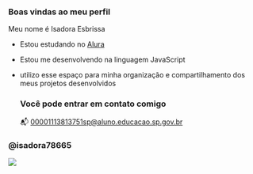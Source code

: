 ### Boas vindas ao meu perfil

Meu nome é Isadora Esbrissa

- Estou estudando no [Alura](https://www.alura.com.br)
- Estou me desenvolvendo na linguagem JavaScript
- utilizo esse espaço para minha organização e compartilhamento dos meus projetos desenvolvidos

  ### Você pode entrar em contato comigo

  📬 00001113813751sp@aluno.educacao.sp.gov.br

### @isadora78665

![](https://media1.tenor.com/m/Aajonlfe4ZwAAAAC/%EB%AA%A8%EC%B0%8C-%EB%AA%A8%EB%AA%A8%EC%B0%8C.gif)
